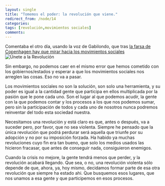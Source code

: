 ```yaml
---
layout: single
title: "Tomemos el poder: la revolución que viene."
redirect_from: /node/14
categories:
tags: [revolución,movimientos sociales]
comments: 
---
```

Comentaba el otro día, usando la voz de Gabilondo, que tras [la farsa de Copenhagen hay que mirar hacia los movimientos sociales](http://esclap.es/node/6 "¿Qué hacemos después de Compenhagen?")![Únete a la Revolución](/images/posts/2010-01-11-tomemos-el-poder-la-revolucion-que-viene/civ_revolution.jpg)

Sin embargo, no podemos caer en el mismo error que hemos cometido con los gobiernos/estados y esperar a que los movimientos sociales nos arreglen las cosas. Eso no va a pasar.

Los movimientos sociales no son la solución, son solo una herramienta, y su poder es igual a la cantidad gente que participa en ellos multiplicada por la pasión que le pone cada uno. Son el lugar al que podemos acudir, la gente con la que podemos contar y los procesos a los que nos podemos sumar, pero sin la participación de todos y cada uno de nosotros nunca podremos reinventar del todo esta sociedad nuestra.

Necesitamos una revolución y está claro es que, antes o después, va a suceder pero, por favor, que no sea violenta. Siempre he pensado que la única revolución que podrá perdurar será aquella que triunfe por su adopción y no por su imposición forzada. Ha habido ya muchas revoluciones cuyo fin era tan bueno, que solo los medios usados las hicieron fracasar, que antes de conseguir nada, consiguieron enemigos.

Cuando la crisis no mejore, la gente tendrá menos que perder, y la revolución acabará llegando. Que sea, o no, una revolución violenta sólo depende de que, ahora, ya, hoy mismo, decidamos formar parte de esa otra revolución que siempre ha estado ahi. Que busquemos esos lugares, que nos unamos a esa gente y que participemos en esos procesos.
